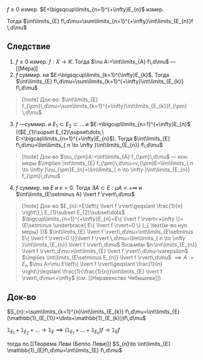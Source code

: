 $f\geqslant 0$ измер.
$E=\bigsqcup\limits_{n=1}^{+\infty}E_{n}$ измер.

Тогда $\int\limits_{E} f\,d\mu=\sum\limits_{n=1}^{+\infty}\int\limits_{E_{n}}f \,d\mu$
## Следствие

1. $f\geqslant 0$ измер. $f:X\to \mathbb{\bar{R}}$. Тогда $\nu A:=\int\limits_{A} f\,d\mu$ — [[Мера]]
2. $f$ суммир. на $E=\bigsqcup\limits_{k=1}^{\infty}E_{k}$. Тогда $\int\limits_{E} f\,d\mu=\sum\limits_{k=1}^{+\infty}\int\limits_{E_{k}} f\,d\mu$
>[!note] Док-во: $\int\limits_{E} f_{\pm}\,d\mu=\sum\limits_{k=1}^{+\infty}\int\limits_{E_{k}}f_{\pm} \,d\mu$
3. $f$ —суммир. и $E_{1}\subset E_{2}\subset\dots$ и $E:=\bigcup\limits_{n=1}^{+\infty}E_{n}$ (($E_{1}\supset E_{2}\supset\dots,\ E:=\bigcap\limits_{n=1}^{+\infty}E_{n}$). Тогда $\int\limits_{E} f\,d\mu=\lim\limits_{ n \to \infty }\int\limits_{E_{n}} f\,d\mu$
> [!note] Док-во
> $\nu_{\pm}A:=\int\limits_{A} f_{\pm}\,d\mu$ — кон. меры $\implies \int\limits_{E} f_{\pm}\,d\mu=v_{\pm}E=\lim\limits_{ n \to \infty }\nu_{\pm}E_{n}=\lim\limits_{ n \to \infty }\int\limits_{E_{n}} f_{\pm}\,d\mu$
4. $f$ суммир. на $E$ и $\varepsilon>0$. Тогда $\exists A\subset E: \mu A<+\infty$ и $\int\limits_{E\setminus A} \lvert f \rvert\,d\mu$
>[!note] Док-во
>$E_{n}:=E\left\{  \lvert f \rvert\geqslant \frac{1}{n}  \right\},\ E_{1}\subset E_{2}\subset\dots$
>$\bigcup\limits_{n=1}^{+\infty}E_{n}=E\{ \lvert f \rvert<+\infty \}=(E\setminus \underbrace{ E\{ \lvert f \rvert=0 \} }_{ \text{м-во нул. меры} })$
>$\int\limits_{E} \lvert f \rvert\,d\mu=\int\limits_{E\setminus E\{ \lvert f \rvert=0 \}}\lvert f \rvert \,d\mu=\lim\limits_{ n \to \infty }\int\limits_{E_{n}} \lvert f \rvert\,d\mu$
>Возьмём $n:\int\limits_{E_{n}} \lvert f \rvert\,d\mu>\int\limits_{E} \lvert f \rvert\,d\mu-\varepsilon$ $\implies \int\limits_{E\setminus E_{n}} \lvert f \rvert\,d\mu$ $\implies A:=E_{n}$
>$\mu A=\mu E\left\{  \lvert f \rvert\geqslant \frac{1}{n}  \right\}\leqslant \frac{1}{\frac{1}{n}}\int\limits_{E} \lvert f \rvert\,d\mu<+\infty$ (см. [[Неравенство Чебышева]])
## Док-во

$S_{n}:=\sum\limits_{k=1}^{n}\int\limits_{E_{k}} f\,d\mu=\int\limits_{E} (\mathbb{1}_{E_{1}}+\dots+\mathbb{1}_{E_{k}})f\,d\mu$

$\mathbb{1}_{E_{1}}+\mathbb{1}_{E_{2}}+\dots\to \mathbb{1}_{E}\implies (\mathbb{1}_{E_{1}}+\dots+\mathbb{1}_{E_{n}})f \to \mathbb{1}_{E}f$

тогда по [[Теорема Леви (Беппо Леви)]] $S_{n}\to \int\limits_{E} \mathbb{1}_{E}f\,d\mu=\int\limits_{E} f\,d\mu$